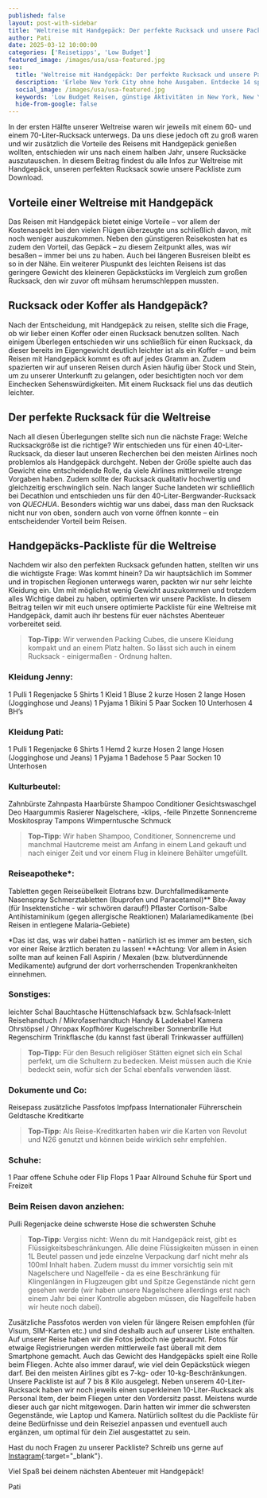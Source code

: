 ```yaml
---
published: false
layout: post-with-sidebar
title: 'Weltreise mit Handgepäck: Der perfekte Rucksack und unsere Packliste'
author: Pati
date: 2025-03-12 10:00:00
categories: ['Reisetipps', 'Low Budget']
featured_image: /images/usa/usa-featured.jpg
seo:
  title: 'Weltreise mit Handgepäck: Der perfekte Rucksack und unsere Packliste'
  description: 'Erlebe New York City ohne hohe Ausgaben. Entdecke 14 spannende Sehenswürdigkeiten und Highlights, die du völlig kostenlos genießen kannst.'
  social_image: /images/usa/usa-featured.jpg
  keywords: 'Low Budget Reisen, günstige Aktivitäten in New York, New York City Sehenswürdigkeiten gratis, preiswert reisen NYC, kostenlose Unternehmungen New York'
  hide-from-google: false
---
```


In der ersten Hälfte unserer Weltreise waren wir jeweils mit einem 60- und einem 70-Liter-Rucksack unterwegs. Da uns diese jedoch oft zu groß waren und wir zusätzlich die Vorteile des Reisens mit Handgepäck genießen wollten, entschieden wir uns nach einem halben Jahr, unsere Rucksäcke auszutauschen. In diesem Beitrag findest du alle Infos zur Weltreise mit Handgepäck, unseren perfekten Rucksack sowie unsere Packliste zum Download.

## Vorteile einer Weltreise mit Handgepäck
Das Reisen mit Handgepäck bietet einige Vorteile – vor allem der Kostenaspekt bei den vielen Flügen überzeugte uns schließlich davon, mit noch weniger auszukommen. Neben den günstigeren Reisekosten hat es zudem den Vorteil, das Gepäck – zu diesem Zeitpunkt alles, was wir besaßen – immer bei uns zu haben. Auch bei längeren Busreisen bleibt es so in der Nähe. Ein weiterer Pluspunkt des leichten Reisens ist das geringere Gewicht des kleineren Gepäckstücks im Vergleich zum großen Rucksack, den wir zuvor oft mühsam herumschleppen mussten.

## Rucksack oder Koffer als Handgepäck?
Nach der Entscheidung, mit Handgepäck zu reisen, stellte sich die Frage, ob wir lieber einen Koffer oder einen Rucksack benutzen sollten. Nach einigem Überlegen entschieden wir uns schließlich für einen Rucksack, da dieser bereits im Eigengewicht deutlich leichter ist als ein Koffer – und beim Reisen mit Handgepäck kommt es oft auf jedes Gramm an. Zudem spazierten wir auf unseren Reisen durch Asien häufig über Stock und Stein, um zu unserer Unterkunft zu gelangen, oder besichtigten noch vor dem Einchecken Sehenswürdigkeiten. Mit einem Rucksack fiel uns das deutlich leichter.

## Der perfekte Rucksack für die Weltreise
Nach all diesen Überlegungen stellte sich nun die nächste Frage: Welche Rucksackgröße ist die richtige? Wir entschieden uns für einen 40-Liter-Rucksack, da dieser laut unseren Recherchen bei den meisten Airlines noch problemlos als Handgepäck durchgeht. Neben der Größe spielte auch das Gewicht eine entscheidende Rolle, da viele Airlines mittlerweile strenge Vorgaben haben. Zudem sollte der Rucksack qualitativ hochwertig und gleichzeitig erschwinglich sein. Nach langer Suche landeten wir schließlich bei Decathlon und entschieden uns für den 40-Liter-Bergwander-Rucksack von *QUECHUA*. Besonders wichtig war uns dabei, dass man den Rucksack nicht nur von oben, sondern auch von vorne öffnen konnte – ein entscheidender Vorteil beim Reisen.

## Handgepäcks-Packliste für die Weltreise
Nachdem wir also den perfekten Rucksack gefunden hatten, stellten wir uns die wichtigste Frage: Was kommt hinein? Da wir hauptsächlich im Sommer und in tropischen Regionen unterwegs waren, packten wir nur sehr leichte Kleidung ein. Um mit möglichst wenig Gewicht auszukommen und trotzdem alles Wichtige dabei zu haben, optimierten wir unsere Packliste. In diesem Beitrag teilen wir mit euch unsere optimierte Packliste für eine Weltreise mit Handgepäck, damit auch ihr bestens für euer nächstes Abenteuer vorbereitet seid.
> **Top-Tipp:** Wir verwenden Packing Cubes, die unsere Kleidung kompakt und an einem Platz halten. So lässt sich auch in einem Rucksack - einigermaßen - Ordnung halten.

### Kleidung Jenny:
1 Pulli
1 Regenjacke 
5 Shirts
1 Kleid
1 Bluse
2 kurze Hosen
2 lange Hosen (Jogginghose und Jeans)
1 Pyjama
1 Bikini
5 Paar Socken 
10 Unterhosen
4 BH’s

### Kleidung Pati:
1 Pulli
1 Regenjacke 
6 Shirts
1 Hemd
2 kurze Hosen
2 lange Hosen (Jogginghose und Jeans)
1 Pyjama
1 Badehose
5 Paar Socken 
10 Unterhosen

### Kulturbeutel:
Zahnbürste
Zahnpasta
Haarbürste
Shampoo
Conditioner
Gesichtswaschgel
Deo
Haargummis
Rasierer
Nagelschere, -klips, -feile
Pinzette
Sonnencreme
Moskitospray
Tampons 
Wimperntusche
Schmuck

> **Top-Tipp:** Wir haben Shampoo, Conditioner, Sonnencreme und manchmal Hautcreme meist am Anfang in einem Land gekauft und nach einiger Zeit und vor einem Flug in kleinere Behälter umgefüllt. 

### Reiseapotheke*:
Tabletten gegen Reiseübelkeit
Elotrans bzw. Durchfallmedikamente
Nasenspray
Schmerztabletten (Ibuprofen und Paracetamol)**
Bite-Away (für Insektenstiche - wir schwören darauf!)
Pflaster
Cortison-Salbe
Antihistaminikum (gegen allergische Reaktionen)
Malariamedikamente (bei Reisen in entlegene Malaria-Gebiete)

*Das ist das, was wir dabei hatten - natürlich ist es immer am besten, sich vor einer Reise ärztlich beraten zu lassen!
**Achtung: Vor allem in Asien sollte man auf keinen Fall Aspirin / Mexalen (bzw. blutverdünnende Medikamente) aufgrund der dort vorherrschenden Tropenkrankheiten einnehmen.

### Sonstiges:
leichter Schal
Bauchtasche
Hüttenschlafsack bzw. Schlafsack-Inlett
Reisehandtuch / Mikrofaserhandtuch 
Handy & Ladekabel
Kamera
Ohrstöpsel / Ohropax
Kopfhörer 
Kugelschreiber
Sonnenbrille
Hut
Regenschirm
Trinkflasche (du kannst fast überall Trinkwasser auffüllen)

> **Top-Tipp:** Für den Besuch religiöser Stätten eignet sich ein Schal perfekt, um die Schultern zu bedecken. Meist müssen auch die Knie bedeckt sein, wofür sich der Schal ebenfalls verwenden lässt.

### Dokumente und Co:
Reisepass
zusätzliche Passfotos
Impfpass
Internationaler Führerschein
Geldtasche
Kreditkarte
> **Top-Tipp:** Als Reise-Kreditkarten haben wir die Karten von Revolut und N26 genutzt und können beide wirklich sehr empfehlen. 

### Schuhe:
1 Paar offene Schuhe oder Flip Flops
1 Paar Allround Schuhe für Sport und Freizeit

### Beim Reisen davon anziehen:
Pulli
Regenjacke
deine schwerste Hose
die schwersten Schuhe 

> **Top-Tipp:** Vergiss nicht: Wenn du mit Handgepäck reist, gibt es Flüssigkeitsbeschränkungen. Alle deine Flüssigkeiten müssen in einen 1L Beutel passen und jede einzelne Verpackung darf nicht mehr als 100ml Inhalt haben. Zudem musst du immer vorsichtig sein mit Nagelschere und Nagelfeile - da es eine Beschränkung für Klingenlängen in Flugzeugen gibt und Spitze Gegenstände nicht gern gesehen werde (wir haben unsere Nagelschere allerdings erst nach einem Jahr bei einer Kontrolle abgeben müssen, die Nagelfeile haben wir heute noch dabei). 

Zusätzliche Passfotos werden von vielen für längere Reisen empfohlen (für Visum, SIM-Karten etc.) und sind deshalb auch auf unserer Liste enthalten. Auf unserer Reise haben wir die Fotos jedoch nie gebraucht. Fotos für etwaige Registrierungen werden mittlerweile fast überall mit dem Smartphone gemacht.
Auch das Gewicht des Handgepäcks spielt eine Rolle beim Fliegen. Achte also immer darauf, wie viel dein Gepäckstück wiegen darf. Bei den meisten Airlines gibt es 7-kg- oder 10-kg-Beschränkungen. Unsere Packliste ist auf 7 bis 8 Kilo ausgelegt.
Neben unserem 40-Liter-Rucksack haben wir noch jeweils einen superkleinen 10-Liter-Rucksack als Personal Item, der beim Fliegen unter den Vordersitz passt. Meistens wurde dieser auch gar nicht mitgewogen. Darin hatten wir immer die schwersten Gegenstände, wie Laptop und Kamera.
Natürlich solltest du die Packliste für deine Bedürfnisse und dein Reiseziel anpassen und eventuell auch ergänzen, um optimal für dein Ziel ausgestattet zu sein.

Hast du noch Fragen zu unserer Packliste? Schreib uns gerne auf [Instagram](https://instagram.com/onememorypermile){:target="_blank"}.

Viel Spaß bei deinem nächsten Abenteuer mit Handgepäck!
<p class="signature">Pati</p>